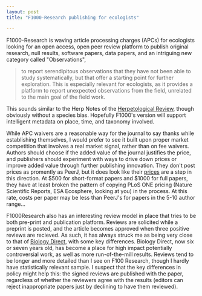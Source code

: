 ```yaml
---
layout: post
title: "F1000-Research publishing for ecologists"

---
```


F1000-Research is waving article processing charges (APCs) for ecologists looking for an open access, open peer review platform to publish original research, null results, software papers, data papers, and an intriguing new category called "Observations",

> to report serendipitous observations that they have not been able to study systematically, but that offer a starting point for further exploration. This is especially relevant for ecologists, as it provides a platform to report unexpected observations from the field, unrelated to the main goal of the field work. 

This sounds similar to the Herp Notes of the [Herpetological Review](http://www.ssarherps.org/pages/HRinfo.php), though obviously without a species bias.  Hopefully F1000's version will support intelligent metadata on place, time, and taxonomy involved.   


While APC waivers are a reasonable way for the journal to say thanks while establishing themselves, I would prefer to see it built upon proper market competition that involves a real market signal, rather than on fee waivers.  Authors should choose if the added value of the journal justifies the price, and publishers should experiment with ways to drive down prices or improve added value through further publishing innovation.  They don't post prices as promently as PeerJ, but it does look like their [prices](http://f1000research.com/article-processing-charges) are a step in this direction. At $500 for short-format papers and $1000 for full papers, they have at least broken the pattern of copying PLoS ONE pricing (Nature Scientific Reports, ESA Ecosphere, looking at you) in the process. At this rate, costs per paper may be less than PeerJ's for papers in the 5-10 author range...   


F1000Research also has an interesting review model in place that tries to be both pre-print and publication platform.  Reviews are solicited while a preprint is posted, and the article becomes approved when three positive reviews are recieved.  As such, it has always struck me as being very close to that of [Biology Direct](http://www.biologydirect.com/about), with some key differences.  Biology Direct, now six or seven years old, has become a place for high impact potentially controversial work, as well as more run-of-the-mill results.  Reviews tend to be longer and more detailed than I see on F100 Research, though I hardly have statistically relevant sample.  I suspect that the key differences in policy might help this: the signed reviews are published with the paper, regardless of whether the reviewers agree with the results (editors can reject inappropriate papers just by declining to have them reviewed).  
